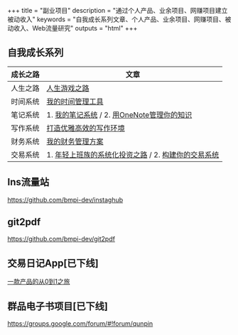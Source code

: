+++
title = "副业项目"
description = "通过个人产品、业余项目、网赚项目建立被动收入"
keywords = "自我成长系列文章、个人产品、业余项目、网赚项目、被动收入、Web流量研究"
outputs = "html"
+++

## 自我成长系列

| 成长之路 | 文章 |
|  ----  | ----  |
| 人生之路 | [人生游戏之路](/self/road_to_life_games/) |
| 时间系统 | [我的时间管理工具](/self/gtd-tools-i-used/) |
| 笔记系统 | 1. [我的笔记系统](/self/note-system/) / 2. [用OneNote管理你的知识](/self/onenote-intro/) |
| 写作系统 | [打造优雅高效的写作环境](/self/build-write-tool-v1/) |
| 财务系统 | [我的财务管理方案](/money/my-accounting-tool/) |
| 交易系统 | 1. [年轻上班族的系统化投资之路](/money/investment-path-for-young/) / 2. [构建你的交易系统](/money/build-trade-system/) |

## Ins流量站

<https://github.com/bmpi-dev/instaghub>

## git2pdf

<https://github.com/bmpi-dev/git2pdf>

## 交易日记App[已下线]

[一款产品的从0到1之旅](/dev/zero-to-one/)

## 群品电子书项目[已下线]

<https://groups.google.com/forum/#!forum/qunpin>
